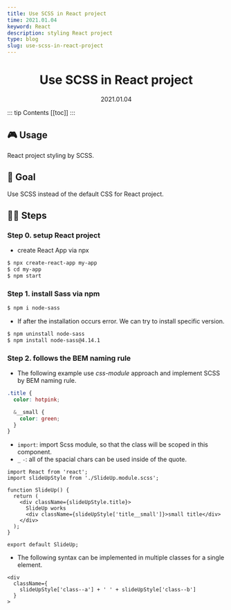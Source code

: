 ```yaml
---
title: Use SCSS in React project
time: 2021.01.04
keyword: React
description: styling React project
type: blog
slug: use-scss-in-react-project
---
```


<h1 align="center">Use SCSS in React project</h1>
<div align="center">2021.01.04</div>

::: tip Contents
[[toc]]
:::

## 🎮 Usage

React project styling by SCSS.

## 🎯 Goal

Use SCSS instead of the default CSS for React project.

## 🦶🏻 Steps

### Step 0. setup React project

- create React App via npx

```bash
$ npx create-react-app my-app
$ cd my-app
$ npm start
```

### Step 1. install Sass via npm

```bash
$ npm i node-sass
```

- If after the installation occurs error. We can try to install specific version.

```bash
$ npm uninstall node-sass
$ npm install node-sass@4.14.1
```

### Step 2. follows the BEM naming rule

- The following example use _css-module_ approach and implement SCSS by BEM naming rule.

```scss
.title {
  color: hotpink;

  &__small {
    color: green;
  }
}
```

- `import`: import Scss module, so that the class will be scoped in this component.
- `_` `-`: all of the spacial chars can be used inside of the quote.

```jsx{8}
import React from 'react';
import slideUpStyle from './SlideUp.module.scss';

function SlideUp() {
  return (
    <div className={slideUpStyle.title}>
      SlideUp works
      <div className={slideUpStyle['title__small']}>small title</div>
    </div>
  );
}

export default SlideUp;
```

- The following syntax can be implemented in multiple classes for a single element.

```jsx{3}
<div
  className={
    slideUpStyle['class--a'] + ' ' + slideUpStyle['class--b']
  }
>
```
